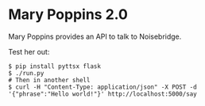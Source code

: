 # Mary Poppins 2.0

Mary Poppins provides an API to talk to Noisebridge.

Test her out:
```
$ pip install pyttsx flask
$ ./run.py
# Then in another shell
$ curl -H "Content-Type: application/json" -X POST -d '{"phrase":"Hello world!"}' http://localhost:5000/say
```
